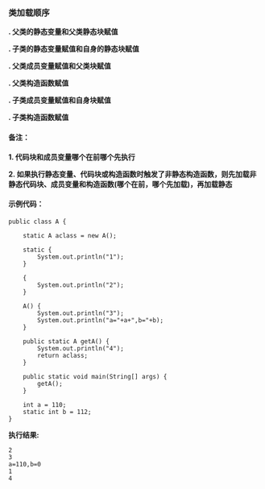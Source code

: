 ### 类加载顺序

  **. 父类的静态变量和父类静态块赋值**
  
  **. 子类的静态变量赋值和自身的静态块赋值**
  
  **. 父类成员变量赋值和父类块赋值**
  
  **. 父类构造函数赋值**
  
  **. 子类成员变量赋值和自身块赋值**
  
  **. 子类构造函数赋值**
  
#### 备注：
**1. 代码块和成员变量哪个在前哪个先执行**

**2. 如果执行静态变量、代码块或构造函数时触发了非静态构造函数，则先加载非静态代码块、成员变量和构造函数(哪个在前，哪个先加载)，再加载静态**

#### 示例代码：
```
public class A {

    static A aclass = new A();

    static {
        System.out.println("1");
    }

    {
        System.out.println("2");
    }

    A() {
        System.out.println("3");
        System.out.println("a="+a+",b="+b);
    }

    public static A getA() {
        System.out.println("4");
        return aclass;
    }

    public static void main(String[] args) {
        getA();
    }

    int a = 110;
    static int b = 112;
}
```

**执行结果:**

    2
    3
    a=110,b=0
    1
    4

